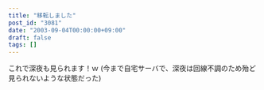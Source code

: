```yaml
---
title: "移転しました"
post_id: "3081"
date: "2003-09-04T00:00:00+09:00"
draft: false
tags: []
---
```



これで深夜も見られます！ｗ (今まで自宅サーバで、深夜は回線不調のため殆ど見られないような状態だった)
